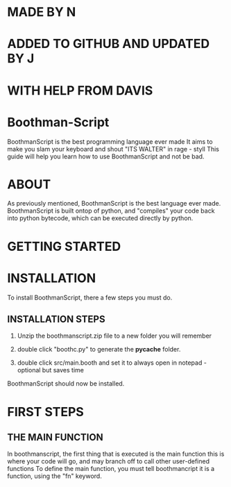 # MADE BY N
# ADDED TO GITHUB AND UPDATED BY J
# WITH HELP FROM DAVIS

# Boothman-Script
BoothmanScript is the best programming language ever made
It aims to make you slam your keyboard and shout "ITS WALTER" in rage - styll
This guide will help you learn how to use BoothmanScript and not be bad.


# ABOUT
As previously mentioned, BoothmanScript is the best language ever made.
BoothmanScript is built ontop of python, and "compiles" your code back into python bytecode, which can be executed directly by python.


# GETTING STARTED

# INSTALLATION
To install BoothmanScript, there a few steps you must do.
## INSTALLATION STEPS  
1. Unzip the boothmanscript.zip file to a new folder you will remember

2. double click "boothc.py" to generate the __pycache__ folder.

3. double click src/main.booth and set it to always open in notepad - optional but saves time

BoothmanScript should now be installed.

# FIRST STEPS
## THE MAIN FUNCTION
In boothmanscript, the first thing that is executed is the main function
this is where your code will go, and may branch off to call other user-defined functions
To define the main function, you must tell boothmancript it is a function, using the "fn" keyword.


